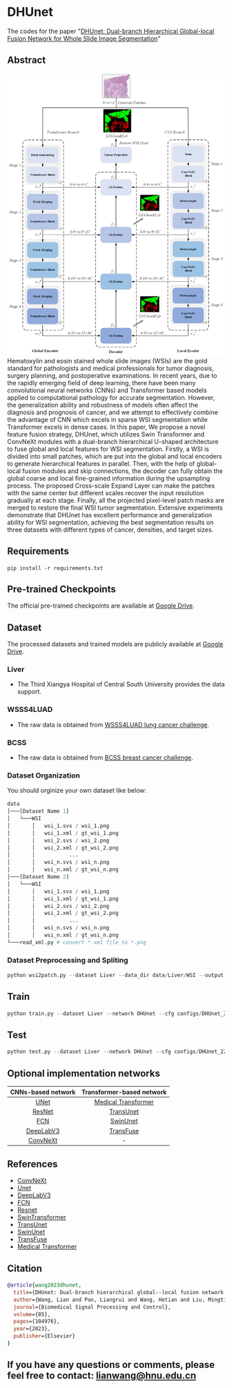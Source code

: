 # DHUnet
The codes for the paper "[DHUnet: Dual-branch Hierarchical Global-local Fusion Network for Whole Slide Image Segmentation](https://doi.org/10.1016/j.bspc.2023.104976)"

## Abstract
![DHUnet](./DHUnet.png)
Hematoxylin and eosin stained whole slide images (WSIs) are the gold standard for pathologists and medical professionals for tumor diagnosis, surgery planning, and postoperative examinations. In recent years, due to the rapidly emerging field of deep learning, there have been many convolutional neural networks (CNNs) and Transformer based models applied to computational pathology for accurate segmentation. However, the generalization ability and robustness of models often affect the diagnosis and prognosis of cancer, and we attempt to effectively combine the advantage of CNN which excels in sparse WSI segmentation while Transformer excels in dense cases. In this paper, We propose a novel feature fusion strategy, DHUnet, which utilizes Swin Transformer and ConvNeXt modules with a dual-branch hierarchical U-shaped architecture to fuse global and local features for WSI segmentation. Firstly, a WSI is divided into small patches, which are put into the global and local encoders to generate hierarchical features in parallel. Then, with the help of global-local fusion modules and skip connections, the decoder can fully obtain the global coarse and local fine-grained information during the upsampling process. The proposed Cross-scale Expand Layer can make the patches with the same center but different scales recover the input resolution gradually at each stage. Finally, all the projected pixel-level patch masks are merged to restore the final WSI tumor segmentation. Extensive experiments demonstrate that DHUnet has excellent performance and generalization ability for WSI segmentation, achieving the best segmentation results on three datasets with different types of cancer, densities, and target sizes.

## Requirements
```shell
pip install -r requirements.txt
```
## Pre-trained Checkpoints
The official pre-trained checkpoints are available at [Google Drive](https://drive.google.com/file/d/1spDwAM8eqfPx97wPBJbd1frkFPdKDd7g/view?usp=sharing).
## Dataset
The processed datasets and trained models are publicly available at [Google Drive](https://drive.google.com/drive/folders/1cEHr1YPE3fuJ0AKlJtWHOZ_vLKMcdQPa?usp=sharing).
### Liver
* The Third Xiangya Hospital of Central South University provides the data support.
### WSSS4LUAD
* The raw data is obtained from [WSSS4LUAD lung cancer challenge](https://wsss4luad.grand-challenge.org/WSSS4LUAD/).
### BCSS
* The raw data is obtained from [BCSS breast cancer challenge](https://bcsegmentation.grand-challenge.org/BCSS/).

### Dataset Organization
You should orginize your own dataset like below:
```python
data
│───[Dataset Name 1]
│   └───WSI
│       │   wsi_1.svs / wsi_1.png
│       │   wsi_1.xml / gt_wsi_1.png
│       │   wsi_2.svs / wsi_2.png
│       │   wsi_2.xml / gt_wsi_2.png
│       │           ...
│       │   wsi_n.svs / wsi_n.png
│       │   wsi_n.xml / gt_wsi_n.png
│───[Dataset Name 2]
│   └───WSI
│       │   wsi_1.svs / wsi_1.png
│       │   wsi_1.xml / gt_wsi_1.png
│       │   wsi_2.svs / wsi_2.png
│       │   wsi_2.xml / gt_wsi_2.png
│       │           ...
│       │   wsi_n.svs / wsi_n.png
│       │   wsi_n.xml / gt_wsi_n.png
└───read_xml.py # convert *.xml file to *.png
```

### Dataset Preprocessing and Spliting
```python
python wsi2patch.py --dataset Liver --data_dir data/Liver/WSI --output data/Liver --lists_dir lists/lists_Liver/ --overlap 224 --patch_size 448
```
## Train
```python
python train.py --dataset Liver --network DHUnet --cfg configs/DHUnet_224.yaml --root_path data --max_epochs 50 --output_dir model-Liver/DHUnet --img_size 224 --base_lr 0.005 --batch_size 24
```

## Test
```python
python test.py --dataset Liver --network DHUnet --cfg configs/DHUnet_224.yaml --is_saveni --volume_path data --output_dir model-Liver/DHUnet --max_epochs 50 --base_lr 0.005 --img_size 224 --batch_size 24
```
## Optional implementation networks 
| CNNs-based network | Transformer-based network |
|:---:|:---:|
[UNet](https://github.com/ZJUGiveLab/UNet-Version) | [Medical Transformer](https://github.com/jeya-maria-jose/Medical-Transformer)  
[ResNet](https://github.com/pytorch/vision/blob/main/torchvision/models/resnet.py) | [TransUnet](https://github.com/Beckschen/TransUNet)  
[FCN](https://github.com/pytorch/vision/tree/main/torchvision/models/segmentation)  | [SwinUnet](https://github.com/HuCaoFighting/Swin-Unet)  
[DeepLabV3](https://github.com/Tramac/awesome-semantic-segmentation-pytorch)  | [TransFuse](https://github.com/Rayicer/TransFuse)  
[ConvNeXt](https://github.com/facebookresearch/ConvNeXt)  | - |

## References
   * [ConvNeXt](https://github.com/facebookresearch/ConvNeXt)
   * [Unet](https://github.com/ZJUGiveLab/UNet-Version)
   * [DeepLabV3](https://github.com/Tramac/awesome-semantic-segmentation-pytorch)
   * [FCN](https://github.com/pytorch/vision/tree/main/torchvision/models/segmentation)
   * [Resnet](https://github.com/pytorch/vision/blob/main/torchvision/models/resnet.py)
   * [SwinTransformer](https://github.com/microsoft/Swin-Transformer)
   * [TransUnet](https://github.com/Beckschen/TransUNet)
   * [SwinUnet](https://github.com/HuCaoFighting/Swin-Unet)
   * [TransFuse](https://github.com/Rayicer/TransFuse)
   * [Medical Transformer](https://github.com/jeya-maria-jose/Medical-Transformer)
## Citation
```bibtex
@article{wang2023dhunet,
  title={DHUnet: Dual-branch hierarchical global--local fusion network for whole slide image segmentation},
  author={Wang, Lian and Pan, Liangrui and Wang, Hetian and Liu, Mingting and Feng, Zhichao and Rong, Pengfei and Chen, Zuo and Peng, Shaoliang},
  journal={Biomedical Signal Processing and Control},
  volume={85},
  pages={104976},
  year={2023},
  publisher={Elsevier}
}
```

## If you have any questions or comments, please feel free to contact: lianwang@hnu.edu.cn
